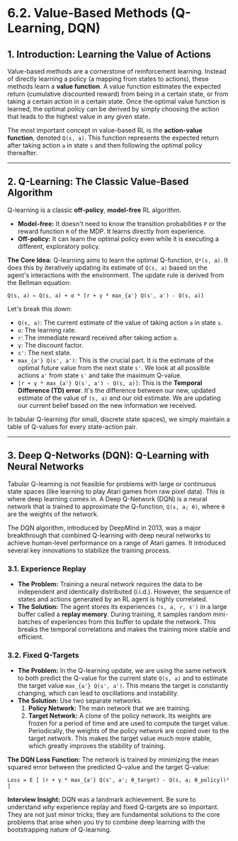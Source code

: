 # 6.2. Value-Based Methods (Q-Learning, DQN)

## 1. Introduction: Learning the Value of Actions

Value-based methods are a cornerstone of reinforcement learning. Instead of directly learning a policy (a mapping from states to actions), these methods learn a **value function**. A value function estimates the expected return (cumulative discounted reward) from being in a certain state, or from taking a certain action in a certain state. Once the optimal value function is learned, the optimal policy can be derived by simply choosing the action that leads to the highest value in any given state.

The most important concept in value-based RL is the **action-value function**, denoted `Q(s, a)`. This function represents the expected return after taking action `a` in state `s` and then following the optimal policy thereafter.

---

## 2. Q-Learning: The Classic Value-Based Algorithm

Q-learning is a classic **off-policy**, **model-free** RL algorithm.
*   **Model-free:** It doesn't need to know the transition probabilities `P` or the reward function `R` of the MDP. It learns directly from experience.
*   **Off-policy:** It can learn the optimal policy even while it is executing a different, exploratory policy.

**The Core Idea:** Q-learning aims to learn the optimal Q-function, `Q*(s, a)`. It does this by iteratively updating its estimate of `Q(s, a)` based on the agent's interactions with the environment. The update rule is derived from the Bellman equation:

`Q(s, a) ← Q(s, a) + α * [r + γ * max_{a'} Q(s', a') - Q(s, a)]`

Let's break this down:
*   `Q(s, a)`: The current estimate of the value of taking action `a` in state `s`.
*   `α`: The learning rate.
*   `r`: The immediate reward received after taking action `a`.
*   `γ`: The discount factor.
*   `s'`: The next state.
*   `max_{a'} Q(s', a')`: This is the crucial part. It is the estimate of the optimal future value from the next state `s'`. We look at all possible actions `a'` from state `s'` and take the maximum Q-value.
*   `[r + γ * max_{a'} Q(s', a') - Q(s, a)]`: This is the **Temporal Difference (TD) error**. It's the difference between our new, updated estimate of the value of `(s, a)` and our old estimate. We are updating our current belief based on the new information we received.

In tabular Q-learning (for small, discrete state spaces), we simply maintain a table of Q-values for every state-action pair.

---

## 3. Deep Q-Networks (DQN): Q-Learning with Neural Networks

Tabular Q-learning is not feasible for problems with large or continuous state spaces (like learning to play Atari games from raw pixel data). This is where deep learning comes in. A Deep Q-Network (DQN) is a neural network that is trained to approximate the Q-function, `Q(s, a; θ)`, where `θ` are the weights of the network.

The DQN algorithm, introduced by DeepMind in 2013, was a major breakthrough that combined Q-learning with deep neural networks to achieve human-level performance on a range of Atari games. It introduced several key innovations to stabilize the training process.

### 3.1. Experience Replay

*   **The Problem:** Training a neural network requires the data to be independent and identically distributed (i.i.d.). However, the sequence of states and actions generated by an RL agent is highly correlated.
*   **The Solution:** The agent stores its experiences `(s, a, r, s')` in a large buffer called a **replay memory**. During training, it samples random mini-batches of experiences from this buffer to update the network. This breaks the temporal correlations and makes the training more stable and efficient.

### 3.2. Fixed Q-Targets

*   **The Problem:** In the Q-learning update, we are using the same network to both predict the Q-value for the current state `Q(s, a)` and to estimate the target value `max_{a'} Q(s', a')`. This means the target is constantly changing, which can lead to oscillations and instability.
*   **The Solution:** Use two separate networks.
    1.  **Policy Network:** The main network that we are training.
    2.  **Target Network:** A clone of the policy network. Its weights are frozen for a period of time and are used to compute the target value. Periodically, the weights of the policy network are copied over to the target network. This makes the target value much more stable, which greatly improves the stability of training.

**The DQN Loss Function:** The network is trained by minimizing the mean squared error between the predicted Q-value and the target Q-value:

`Loss = E [ (r + γ * max_{a'} Q(s', a'; θ_target) - Q(s, a; θ_policy))² ]`

**Interview Insight:** DQN was a landmark achievement. Be sure to understand *why* experience replay and fixed Q-targets are so important. They are not just minor tricks; they are fundamental solutions to the core problems that arise when you try to combine deep learning with the bootstrapping nature of Q-learning.